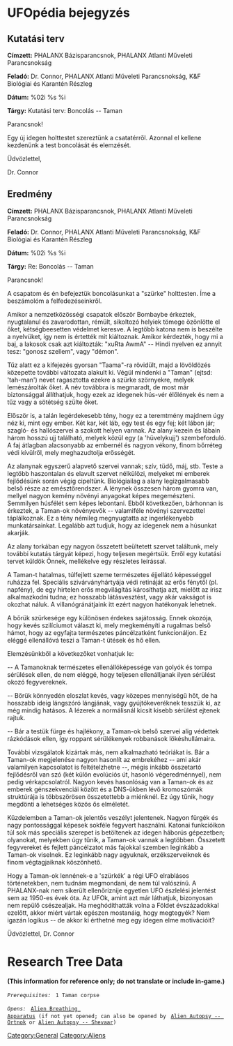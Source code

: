 # UFOpédia bejegyzés

## Kutatási terv

**Címzett:** PHALANX Bázisparancsnok, PHALANX Atlanti Műveleti
Parancsnokság

**Feladó:** Dr. Connor, PHALANX Atlanti Műveleti Parancsnokság, K&F
Biológiai és Karantén Részleg

**Dátum:** %02i %s %i

**Tárgy:** Kutatási terv: Boncolás -- Taman

Parancsnok!

Egy új idegen holttestet szereztünk a csatatérről. Azonnal el kellene
kezdenünk a test boncolását és elemzését.

Üdvözlettel,

Dr. Connor

## Eredmény

**Címzett:** PHALANX Bázisparancsnok, PHALANX Atlanti Műveleti
Parancsnokság

**Feladó:** Dr. Connor, PHALANX Atlanti Műveleti Parancsnokság, K&F
Biológiai és Karantén Részleg

**Dátum:** %02i %s %i

**Tárgy:** Re: Boncolás -- Taman

Parancsnok!

A csapatom és én befejeztük boncolásunkat a "szürke" holttesten. Íme a
beszámolóm a felfedezéseinkről.

Amikor a nemzetközösségi csapatok először Bombaybe érkeztek, nyugtalanul
és zavarodottan, rémült, sikoltozó helyiek tömege özönlötte el őket,
kétségbeesetten védelmet keresve. A legtöbb katona nem is beszélte a
nyelvüket, így nem is értették mit kiáltoznak. Amikor kérdezték, hogy mi
a baj, a lakosok csak azt kiáltozták: "xuRta AwmA" -- Hindi nyelven ez
annyit tesz: "gonosz szellem", vagy "démon".

Tűz alatt ez a kifejezés gyorsan "Taama"-ra rövidült, majd a lövöldözés
közepette további változata alakult ki. Végül mindenki a "Taman" (ejtsd:
'tah-man') nevet ragasztotta ezekre a szürke szörnyekre, melyek
lemészárolták őket. A név továbbra is megmaradt, de most már
biztonsággal állíthatjuk, hogy ezek az idegenek hús-vér élőlények és nem
a tűz vagy a sötétség szülte őket.

Először is, a talán legérdekesebb tény, hogy ez a teremtmény majdnem úgy
néz ki, mint egy ember. Két kar, két láb, egy test és egy fej; két lábon
jár; szagló- és hallószervei a szokott helyen vannak. Az alany kezein és
lábain három hosszú ujj található, melyek közül egy (a 'hüvelykujj')
szembeforduló. A faj átlagban alacsonyabb az embernél és nagyon vékony,
finom bőrréteg védi kívülről, mely meghazudtolja erősségét.

Az alanynak egyszerű alapvető szervei vannak; szív, tüdő, máj, stb.
Teste a legtöbb haszontalan és elavult szervet nélkülözi, melyeket mi
emberek fejlődésünk során végig cipeltünk. Biológiailag a alany
legizgalmasabb belső része az emésztőrendszer. A lénynek összesen három
gyomra van, mellyel nagyon kemény növényi anyagokat képes megemészteni.
Semmilyen húsfélét sem képes lebontani. Ebből következően, bárhonnan is
érkeztek, a Taman-ok növényevők -- valamiféle növényi szervezettel
táplálkoznak. Ez a tény némileg megnyugtatta az ingerlékenyebb
munkatársainkat. Legalább azt tudjuk, hogy az idegenek nem a húsunkat
akarják.

Az alany torkában egy nagyon összetett beültetett szervet találtunk,
mely további kutatás tárgyát képezi, hogy teljesen megértsük. Erről egy
kutatási tervet küldök Önnek, mellékelve egy részletes leírással.

A Taman-t hatalmas, túlfejlett szeme természetes éjjellátó képességgel
ruházza fel. Speciális szivárványhártyája védi retináját az erős fénytől
(pl. napfény), de egy hirtelen erős megvilágítás károsíthatja azt,
mielőtt az írisz alkalmazkodni tudna; ez hosszabb látásvesztést, vagy
akár vakságot is okozhat náluk. A villanógránátjaink itt ezért nagyon
hatékonyak lehetnek.

A bőrük szürkesége egy különösen érdekes sajátosság. Ennek okozója, hogy
kevés szilíciumot választ ki, mely megkeményíti a rugalmas belső hámot,
hogy az egyfajta természetes páncélzatként funkcionáljon. Ez eléggé
ellenállóvá teszi a Taman-t ütések és hő ellen.

Elemzésünkből a következőket vonhatjuk le:

-- A Tamanoknak természetes ellenállóképessége van golyók és tompa
sérülések ellen, de nem eléggé, hogy teljesen ellenálljanak ilyen
sérülést okozó fegyvereknek.

-- Bőrük könnyedén eloszlat kevés, vagy közepes mennyiségű hőt, de ha
hosszabb ideig lángszóró lángjának, vagy gyújtókeveréknek tesszük ki, az
még mindig hatásos. A lézerek a normálisnál kicsit kisebb sérülést
ejtenek rajtuk.

-- Bár a testük fürge és hajlékony, a Taman-ok belső szervei alig
védettek rázkódások ellen, így roppant sérülékenyek robbanások
lökéshullámaira.

További vizsgálatok kizártak más, nem alkalmazható teóriákat is. Bár a
Taman-ok megjelenése nagyon hasonlít az embrekéhez -- ami akár
valamilyen kapcsolatot is feltételzhetne --, mégis inkább összetartó
fejlődésről van szó (két külön evolúciós út, hasonló végeredménnyel),
nem pedig vérkapcsolatról. Nagyon kevés hasonlóság van a Taman-ok és az
emberek génszekvenciái között és a DNS-ükben lévő kromoszómák
struktúrája is többszörösen összetettebb a miénknél. Ez úgy tűnik, hogy
megdönti a lehetséges közös ős elméletét.

Kűzdelemben a Taman-ok jelentős veszélyt jelentenek. Nagyon fürgék és
nagy pontossággal képesek sokféle fegyvert használni. Katonai
funkcióikon túl sok más speciális szerepet is betöltenek az idegen
háborús gépezetben; olyanokat, melyekben úgy tűnik, a Taman-ok vannak a
legtöbben. Összetett fegyvereket és fejlett páncélzatot más fajokkal
szemben leginkább a Taman-ok viselnek. Ez leginkább nagy agyuknak,
erzékszerveiknek és finom végtagjaiknak köszönhető.

Hogy a Taman-ok lennének-e a 'szürkék' a régi UFO elrablásos
történetekben, nem tudnám megmondani, de nem túl valószínű. A
PHALANX-nak nem sikerült ellenőriznije egyetlen UFO észlelési jelentést
sem az 1950-es évek óta. Az UFOk, amint azt már láthatjuk, bizonyosan
nem repülő csészealjak. Ha meghódíthatták volna a Földet évszázadokkal
ezelőtt, akkor miért vártak egészen mostanáig, hogy megtegyék? Nem
igazán logikus -- de akkor ki érthetné meg egy idegen elme motivációit?

Üdvözlettel, Dr. Connor

# Research Tree Data

**(This information for reference only; do not translate or include
in-game.)**

*`Prerequisites:`*
` 1 Taman corpse`

*`Opens:`*
` `[`Alien Breathing Apparatus`](Research/Alien_Breathing_Apparatus "wikilink")` (if not yet opened; can also be opened by`
` `[`Alien Autopsy -- Ortnok`](Aliens/Ortnok "wikilink")` or `[`Alien Autopsy -- Shevaar`](Aliens/Shevaar "wikilink")`)`

[Category:General](Category:General "wikilink")
[Category:Aliens](Category:Aliens "wikilink")